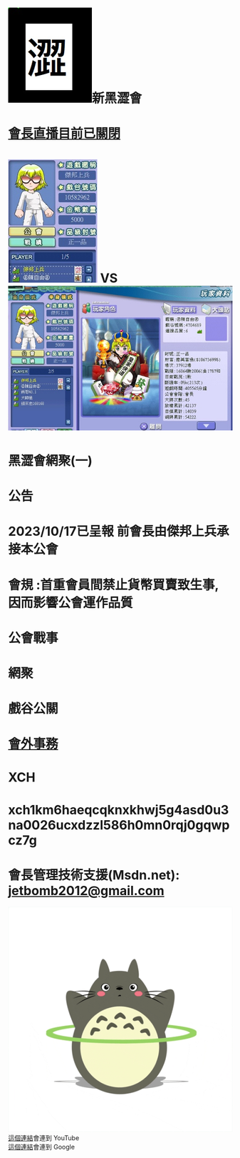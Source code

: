 #   <img src="flag.jpg">新黑澀會

# <a href="https://www.youtube.com/watch?v=q-C6pdrwTrc">會長直播目前已關閉</a>
# <img src="war.jpg"> VS <img src="enemy1.jpg">

# 黑澀會網聚(一)
# 公告
# 2023/10/17已呈報 前會長由傑邦上兵承接本公會
# 會規 :首重會員間禁止貨幣買賣致生事, 因而影響公會運作品質
# 公會戰事
# 網聚
# 戲谷公關
# <a href="mailto:tfftfftff7788@yahoo.com.tw">會外事務</a>
# XCH
# xch1km6haeqcqknxkhwj5g4asd0u3na0026ucxdzzl586h0mn0rqj0gqwpcz7g
# 會長管理技術支援(Msdn.net): jetbomb2012@gmail.com 
<img src="giphy.gif">
<a href="https://www.youtube.com/">這個連結</a>會連到 YouTube<br>
<a href="https://www.google.com/">這個連結</a>會連到 Google<br>



